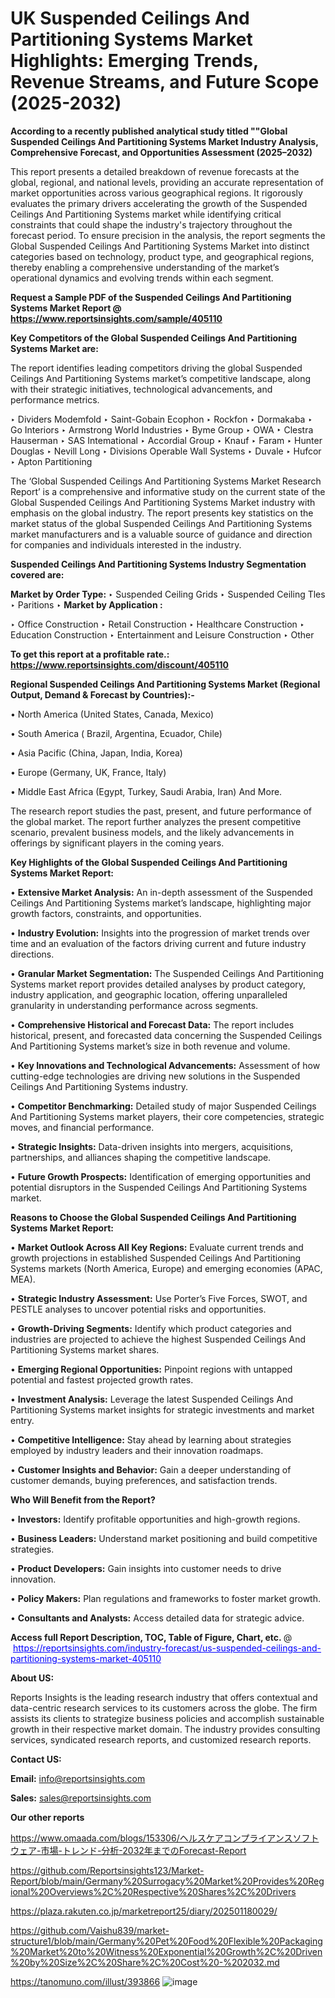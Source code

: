 # UK Suspended Ceilings And Partitioning Systems Market Highlights: Emerging Trends, Revenue Streams, and Future Scope (2025-2032)

<strong>According to a recently published analytical study titled ""Global Suspended Ceilings And Partitioning Systems Market Industry Analysis, Comprehensive Forecast, and Opportunities Assessment (2025–2032)</strong>

This report presents a detailed breakdown of revenue forecasts at the global, regional, and national levels, providing an accurate representation of market opportunities across various geographical regions. It rigorously evaluates the primary drivers accelerating the growth of the Suspended Ceilings And Partitioning Systems market while identifying critical constraints that could shape the industry's trajectory throughout the forecast period. To ensure precision in the analysis, the report segments the Global Suspended Ceilings And Partitioning Systems Market into distinct categories based on technology, product type, and geographical regions, thereby enabling a comprehensive understanding of the market’s operational dynamics and evolving trends within each segment.

<strong>Request a Sample PDF of the Suspended Ceilings And Partitioning Systems Market Report </strong><strong>@<a href=https://www.reportsinsights.com/sample/405110 style=color:#0000ff;> https://www.reportsinsights.com/sample/405110</a></strong></font>

<strong>Key Competitors of the Global Suspended Ceilings And Partitioning Systems Market are:</strong>

The report identifies leading competitors driving the global Suspended Ceilings And Partitioning Systems market’s competitive landscape, along with their strategic initiatives, technological advancements, and performance metrics.

‣ Dividers Modemfold
‣ Saint-Gobain Ecophon
‣ Rockfon
‣ Dormakaba
‣ Go Interiors
‣ Armstrong World Industries
‣ Byme Group
‣ OWA
‣ Clestra Hauserman
‣ SAS Intemational
‣ Accordial Group
‣ Knauf
‣ Faram
‣ Hunter Douglas
‣ Nevill Long
‣ Divisions Operable Wall Systems
‣ Duvale
‣ Hufcor
‣ Apton Partitioning

The ‘Global Suspended Ceilings And Partitioning Systems Market Research Report’ is a comprehensive and informative study on the current state of the Global Suspended Ceilings And Partitioning Systems Market industry with emphasis on the global industry. The report presents key statistics on the market status of the global Suspended Ceilings And Partitioning Systems market manufacturers and is a valuable source of guidance and direction for companies and individuals interested in the industry.

<strong>Suspended Ceilings And Partitioning Systems Industry Segmentation covered are:</strong>

<strong>Market by Order Type: </strong>
‣ Suspended Ceiling Grids
‣ Suspended Ceiling Tles
‣ Paritions
‣ 
<strong>Market by Application :</strong>

‣ Office Construction
‣ Retail Construction
‣ Healthcare Construction
‣ Education Construction
‣ Entertainment and Leisure Construction
‣ Other

<strong>To get this report at a profitable rate.: <a href=https://www.reportsinsights.com/discount/405110 style=color:#0000ff;>https://www.reportsinsights.com/discount/405110</a></strong></font>

<strong>Regional Suspended Ceilings And Partitioning Systems Market (Regional Output, Demand &amp; Forecast by Countries):-</strong>

• North America (United States, Canada, Mexico)

• South America ( Brazil, Argentina, Ecuador, Chile)

• Asia Pacific (China, Japan, India, Korea)

• Europe (Germany, UK, France, Italy)

• Middle East Africa (Egypt, Turkey, Saudi Arabia, Iran) And More.

The research report studies the past, present, and future performance of the global market. The report further analyzes the present competitive scenario, prevalent business models, and the likely advancements in offerings by significant players in the coming years.

<strong>Key Highlights of the Global Suspended Ceilings And Partitioning Systems Market Report:</strong>

• <strong>Extensive Market Analysis:</strong> An in-depth assessment of the Suspended Ceilings And Partitioning Systems market’s landscape, highlighting major growth factors, constraints, and opportunities.

• <strong>Industry Evolution:</strong> Insights into the progression of market trends over time and an evaluation of the factors driving current and future industry directions.

• <strong>Granular Market Segmentation:</strong> The Suspended Ceilings And Partitioning Systems market report provides detailed analyses by product category, industry application, and geographic location, offering unparalleled granularity in understanding performance across segments.

• <strong>Comprehensive Historical and Forecast Data:</strong> The report includes historical, present, and forecasted data concerning the Suspended Ceilings And Partitioning Systems market’s size in both revenue and volume.

• <strong>Key Innovations and Technological Advancements:</strong> Assessment of how cutting-edge technologies are driving new solutions in the Suspended Ceilings And Partitioning Systems industry.

• <strong>Competitor Benchmarking:</strong> Detailed study of major Suspended Ceilings And Partitioning Systems market players, their core competencies, strategic moves, and financial performance.

• <strong>Strategic Insights:</strong> Data-driven insights into mergers, acquisitions, partnerships, and alliances shaping the competitive landscape.

• <strong>Future Growth Prospects:</strong> Identification of emerging opportunities and potential disruptors in the Suspended Ceilings And Partitioning Systems market.

<strong>Reasons to Choose the Global Suspended Ceilings And Partitioning Systems Market Report:</strong>

• <strong>Market Outlook Across All Key Regions:</strong> Evaluate current trends and growth projections in established Suspended Ceilings And Partitioning Systems markets (North America, Europe) and emerging economies (APAC, MEA).

• <strong>Strategic Industry Assessment:</strong> Use Porter’s Five Forces, SWOT, and PESTLE analyses to uncover potential risks and opportunities.

• <strong>Growth-Driving Segments:</strong> Identify which product categories and industries are projected to achieve the highest Suspended Ceilings And Partitioning Systems market shares.

• <strong>Emerging Regional Opportunities:</strong> Pinpoint regions with untapped potential and fastest projected growth rates.

• <strong>Investment Analysis:</strong> Leverage the latest Suspended Ceilings And Partitioning Systems market insights for strategic investments and market entry.

• <strong>Competitive Intelligence:</strong> Stay ahead by learning about strategies employed by industry leaders and their innovation roadmaps.

• <strong>Customer Insights and Behavior:</strong> Gain a deeper understanding of customer demands, buying preferences, and satisfaction trends.

<strong>Who Will Benefit from the Report?</strong>

• <strong>Investors:</strong> Identify profitable opportunities and high-growth regions.

• <strong>Business Leaders:</strong> Understand market positioning and build competitive strategies.

• <strong>Product Developers:</strong> Gain insights into customer needs to drive innovation.

• <strong>Policy Makers:</strong> Plan regulations and frameworks to foster market growth.

• <strong>Consultants and Analysts:</strong> Access detailed data for strategic advice.
</ul>
<strong>Access full Report Description, TOC, Table of Figure, Chart, etc. </strong>@  <a href=https://reportsinsights.com/industry-forecast/us-suspended-ceilings-and-partitioning-systems-market-405110 style=color:#0000ff;>https://reportsinsights.com/industry-forecast/us-suspended-ceilings-and-partitioning-systems-market-405110</a></font>

<strong><strong>About US</strong>:</strong>

Reports Insights is the leading research industry that offers contextual and data-centric research services to its customers across the globe. The firm assists its clients to strategize business policies and accomplish sustainable growth in their respective market domain. The industry provides consulting services, syndicated research reports, and customized research reports.

<strong>Contact US:</strong>

<p class=""""><b>Email:</b> <a href=mailto:info@reportsinsights.com>info@reportsinsights.com</a></p>
<p class=""""><b>Sales:</b> <a href=mailto:sales@reportsinsights.com>sales@reportsinsights.com</a></p>

<strong>Our other reports</strong>

<a href=https://www.omaada.com/blogs/153306/ヘルスケアコンプライアンスソフトウェア-市場-トレンド-分析-2032年までのForecast-Report>https://www.omaada.com/blogs/153306/ヘルスケアコンプライアンスソフトウェア-市場-トレンド-分析-2032年までのForecast-Report</a>

<a href=https://github.com/Reportsinsights123/Market-Report/blob/main/Germany%20Surrogacy%20Market%20Provides%20Regional%20Overviews%2C%20Respective%20Shares%2C%20Drivers>https://github.com/Reportsinsights123/Market-Report/blob/main/Germany%20Surrogacy%20Market%20Provides%20Regional%20Overviews%2C%20Respective%20Shares%2C%20Drivers</a>

<a href=https://plaza.rakuten.co.jp/marketreport25/diary/202501180029/>https://plaza.rakuten.co.jp/marketreport25/diary/202501180029/</a>

<a href=https://github.com/Vaishu839/market-structure1/blob/main/Germany%20Pet%20Food%20Flexible%20Packaging%20Market%20to%20Witness%20Exponential%20Growth%2C%20Driven%20by%20Size%2C%20Share%2C%20Cost%20-%202032.md>https://github.com/Vaishu839/market-structure1/blob/main/Germany%20Pet%20Food%20Flexible%20Packaging%20Market%20to%20Witness%20Exponential%20Growth%2C%20Driven%20by%20Size%2C%20Share%2C%20Cost%20-%202032.md</a>

<a href=https://tanomuno.com/illust/393866>https://tanomuno.com/illust/393866</a>
![image](https://github.com/user-attachments/assets/d67ff1d7-6dc5-46d4-8cbd-baec5225ee72)
